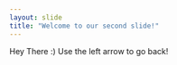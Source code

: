 ```yaml
---
layout: slide
title: "Welcome to our second slide!"
---
```

Hey There :)
Use the left arrow to go back!
